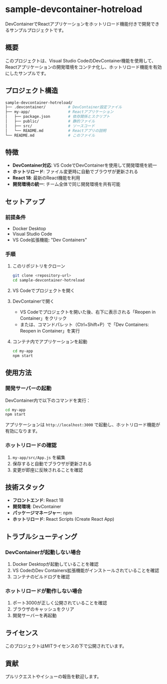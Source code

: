# sample-devcontainer-hotreload

DevContainerでReactアプリケーションをホットリロード機能付きで開発できるサンプルプロジェクトです。

## 概要

このプロジェクトは、Visual Studio CodeのDevContainer機能を使用して、Reactアプリケーションの開発環境をコンテナ化し、ホットリロード機能を有効にしたサンプルです。

## プロジェクト構造

```bash
sample-devcontainer-hotreload/
├── .devcontainer/          # DevContainer設定ファイル
├── my-app/                 # Reactアプリケーション
│   ├── package.json        # 依存関係とスクリプト
│   ├── public/             # 静的ファイル
│   ├── src/                # ソースコード
│   └── README.md           # Reactアプリの説明
└── README.md               # このファイル
```

## 特徴

- **DevContainer対応**: VS CodeでDevContainerを使用して開発環境を統一
- **ホットリロード**: ファイル変更時に自動でブラウザが更新される
- **React 18**: 最新のReact機能を利用
- **開発環境の統一**: チーム全体で同じ開発環境を共有可能

## セットアップ

### 前提条件

- Docker Desktop
- Visual Studio Code
- VS Code拡張機能: "Dev Containers"

### 手順

1. このリポジトリをクローン

    ```bash
    git clone <repository-url>
    cd sample-devcontainer-hotreload
    ```

2. VS Codeでプロジェクトを開く

3. DevContainerで開く

   - VS Codeでプロジェクトを開いた後、右下に表示される「Reopen in Container」をクリック
   - または、コマンドパレット（Ctrl+Shift+P）で「Dev Containers: Reopen in Container」を実行

4. コンテナ内でアプリケーションを起動

    ```bash
    cd my-app
    npm start
    ```

## 使用方法

### 開発サーバーの起動

DevContainer内で以下のコマンドを実行：

```bash
cd my-app
npm start
```

アプリケーションは `http://localhost:3000` で起動し、ホットリロード機能が有効になります。

### ホットリロードの確認

1. `my-app/src/App.js` を編集
2. 保存すると自動でブラウザが更新される
3. 変更が即座に反映されることを確認

## 技術スタック

- **フロントエンド**: React 18
- **開発環境**: DevContainer
- **パッケージマネージャー**: npm
- **ホットリロード**: React Scripts (Create React App)

## トラブルシューティング

### DevContainerが起動しない場合

1. Docker Desktopが起動していることを確認
2. VS CodeのDev Containers拡張機能がインストールされていることを確認
3. コンテナのビルドログを確認

### ホットリロードが動作しない場合

1. ポート3000が正しく公開されていることを確認
2. ブラウザのキャッシュをクリア
3. 開発サーバーを再起動

## ライセンス

このプロジェクトはMITライセンスの下で公開されています。

## 貢献

プルリクエストやイシューの報告を歓迎します。
